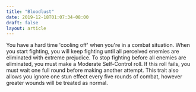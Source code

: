 ```yaml
---
title: "Bloodlust"
date: 2019-12-18T01:07:34-08:00
draft: false
layout: article
---
```


You have a hard time 'cooling off' when you're in a combat situation. When you start fighting, you will keep fighting until all perceived enemies are eliminated with extreme prejudice. To stop fighting before all enemies are eliminated, you must make a Moderate Self-Control roll. If this roll fails, you must wait one full round before making another attempt. This trait also allows you ignore one stun effect every five rounds of combat, however greater wounds will be treated as normal.